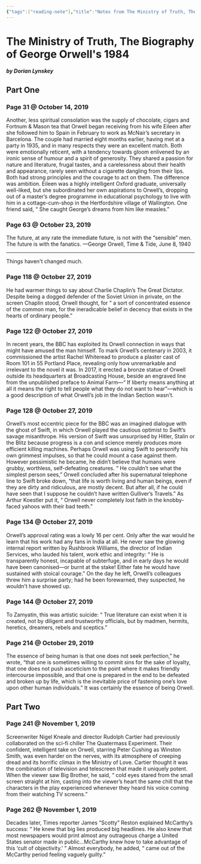 ```yaml
---
{"tags":["reading-note"],"title":"Notes from The Ministry of Truth, The Biography of George Orwell's 1984","created":"2019-10-14T17:44:49+06:00","updated":"2023-01-19T16:21:29+06:00","dg-publish":true,"permalink":"/personal/reading/notes-and-highlights/the-ministry-of-truth-the-biography-of-george-orwell-s-1984/","dgPassFrontmatter":true,"maturity":"1"}
---
```


# The Ministry of Truth, The Biography of George Orwell's 1984
##### by Dorian Lynskey

## Part One 
### Page 31 @ October 14, 2019
Another, less spiritual consolation was the supply of chocolate, cigars and Fortnum & Mason tea that Orwell began receiving from his wife Eileen after she followed him to Spain in February to work as McNair’s secretary in Barcelona. The couple had married eight months earlier, having met at a party in 1935, and in many respects they were an excellent match. Both were emotionally reticent, with a tendency towards gloom enlivened by an ironic sense of humour and a spirit of generosity. They shared a passion for nature and literature, frugal tastes, and a carelessness about their health and appearance, rarely seen without a cigarette dangling from their lips. Both had strong principles and the courage to act on them. The difference was ambition. Eileen was a highly intelligent Oxford graduate, universally well-liked, but she subordinated her own aspirations to Orwell’s, dropping out of a master’s degree programme in educational psychology to live with him in a cottage-cum-shop in the Hertfordshire village of Wallington. One friend said, “ She caught George’s dreams from him like measles.”

### Page 63 @ October 23, 2019
The future, at any rate the immediate future, is not with the “sensible” men. The future is with the fanatics. —George Orwell, Time & Tide, June 8, 1940

---
Things haven't changed much.

### Page 118 @ October 27, 2019
He had warmer things to say about Charlie Chaplin’s The Great Dictator. Despite being a dogged defender of the Soviet Union in private, on the screen Chaplin stood, Orwell thought, for “ a sort of concentrated essence of the common man, for the ineradicable belief in decency that exists in the hearts of ordinary people.”

### Page 122 @ October 27, 2019
In recent years, the BBC has exploited its Orwell connection in ways that might have amused the man himself. To mark Orwell’s centenary in 2003, it commissioned the artist Rachel Whiteread to produce a plaster cast of Room 101 in 55 Portland Place, revealing only how unremarkable and irrelevant to the novel it was. In 2017, it erected a bronze statue of Orwell outside its headquarters at Broadcasting House, beside an engraved line from the unpublished preface to Animal Farm—“ If liberty means anything at all it means the right to tell people what they do not want to hear”—which is a good description of what Orwell’s job in the Indian Section wasn’t.

### Page 128 @ October 27, 2019
Orwell’s most eccentric piece for the BBC was an imagined dialogue with the ghost of Swift, in which Orwell played the cautious optimist to Swift’s savage misanthrope. His version of Swift was unsurprised by Hitler, Stalin or the Blitz because progress is a con and science merely produces more efficient killing machines. Perhaps Orwell was using Swift to personify his own grimmest impulses, so that he could mount a case against them. However pessimistic he became, he didn’t believe that humans were grubby, worthless, self-defeating creatures. “ He couldn’t see what the simplest person sees,” Orwell concluded after his supernatural telephone line to Swift broke down, “that life is worth living and human beings, even if they are dirty and ridiculous, are mostly decent. But after all, if he could have seen that I suppose he couldn’t have written Gulliver’s Travels.” As Arthur Koestler put it, “ Orwell never completely lost faith in the knobby-faced yahoos with their bad teeth.”

### Page 134 @ October 27, 2019
Orwell’s approval rating was a lowly 16 per cent. Only after the war would he learn that his work had any fans in India at all. He never saw the glowing internal report written by Rushbrook Williams, the director of Indian Services, who lauded his talent, work ethic and integrity: “ He is transparently honest, incapable of subterfuge, and in early days he would have been canonised—or burnt at the stake! Either fate he would have sustained with stoical courage.” On the day he left, Orwell’s colleagues threw him a surprise party; had he been forewarned, they suspected, he wouldn’t have showed up.

### Page 144 @ October 27, 2019
To Zamyatin, this was artistic suicide: “ True literature can exist when it is created, not by diligent and trustworthy officials, but by madmen, hermits, heretics, dreamers, rebels and sceptics.”

### Page 214 @ October 29, 2019
The essence of being human is that one does not seek perfection,” he wrote, “that one is sometimes willing to commit sins for the sake of loyalty, that one does not push asceticism to the point where it makes friendly intercourse impossible, and that one is prepared in the end to be defeated and broken up by life, which is the inevitable price of fastening one’s love upon other human individuals.” It was certainly the essence of being Orwell.

## Part Two 
### Page 241 @ November 1, 2019
Screenwriter Nigel Kneale and director Rudolph Cartier had previously collaborated on the sci-fi chiller The Quatermass Experiment. Their confident, intelligent take on Orwell, starring Peter Cushing as Winston Smith, was even harder on the nerves, with its atmosphere of creeping dread and its horrific climax in the Ministry of Love. Cartier thought it was the combination of television and telescreen that made it uniquely potent. When the viewer saw Big Brother, he said, “ cold eyes stared from the small screen straight at him, casting into the viewer’s heart the same chill that the characters in the play experienced whenever they heard his voice coming from their watching TV screens.”

### Page 262 @ November 1, 2019
Decades later, Times reporter James “Scotty” Reston explained McCarthy’s success: “ He knew that big lies produced big headlines. He also knew that most newspapers would print almost any outrageous charge a United States senator made in public…McCarthy knew how to take advantage of this ‘cult of objectivity.’ ” Almost everybody, he added, “ came out of the McCarthy period feeling vaguely guilty.”
